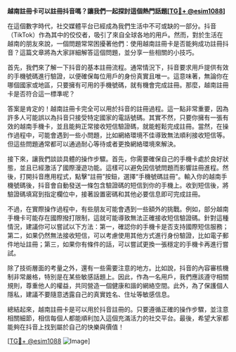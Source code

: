 **越南註冊卡可以註冊抖音嗎？讓我們一起探討這個熱門話題[[TG💪+ @esim1088](https://t.me/s/esim1088)]**

在這個數字時代，社交媒體平台已經成為我們生活中不可或缺的一部分。抖音（TikTok）作為其中的佼佼者，吸引了來自全球各地的用戶。然而，對於生活在越南的朋友來說，一個問題常常困擾著他們：使用越南註冊卡是否能夠成功註冊抖音？這篇文章將為大家詳細解答這個問題，並分享一些相關的小技巧。

首先，我們來了解一下抖音的基本註冊流程。通常情況下，抖音要求用戶提供有效的手機號碼進行驗證，以便確保每位用戶的身份真實且唯一。這意味著，無論你在哪個國家或地區，只要擁有可用的手機號碼，就有機會完成註冊。那麼，越南註冊卡是否符合這一標準呢？

答案是肯定的！越南註冊卡完全可以用於抖音的註冊過程。這一點非常重要，因為許多人可能誤以為抖音只接受特定國家的電話號碼。其實不然，只要你擁有一張有效的越南手機卡，並且能夠正常接收短信驗證碼，就能輕鬆完成註冊。當然，在操作過程中，可能會遇到一些小問題，比如網絡環境不佳導致無法順利接收短信等。但這些問題通常都可以通過耐心等待或者更換網絡環境來解決。

接下來，讓我們談談具體的操作步驟。首先，你需要確保自己的手機卡處於良好狀態，並且已經激活了國際漫遊功能。這樣可以避免因信號問題而影響註冊進程。然後，打開抖音應用程式，點擊“註冊”按鈕，選擇“手機號碼註冊”。輸入你的越南手機號碼後，抖音會自動發送一條包含驗證碼的短信到你的手機上。收到短信後，將驗證碼填寫到指定欄位中，接著設置密碼和其他必要信息即可完成註冊。

不過，在實際操作過程中，有些朋友可能會遇到一些額外的挑戰。例如，部分越南手機卡可能存在國際撥打限制，這就可能導致無法正確接收短信驗證碼。針對這種情況，建議你可以嘗試以下方法：第一，確認你的手機卡是否支持國際短信服務；第二，如果仍然無法接收短信，可以考慮使用其他方式進行身份驗證，比如電子郵件地址註冊；第三，如果你有條件的話，可以嘗試更換一張穩定的手機卡再進行嘗試。

除了技術層面的考量之外，還有一些需要注意的地方。比如說，抖音的內容審核機制非常嚴格，特別是在某些敏感話題上。因此，作為一名用戶，我們應該遵守相關規則，尊重他人的權益，共同營造一個健康和諧的網絡空間。此外，為了保護個人隱私，建議不要隨意透露自己的真實姓名、住址等敏感信息。

總結起來，越南註冊卡是可以用於抖音註冊的。只要遵循正確的操作步驟，並注意相關細節，相信每個人都能順利加入這個充滿活力的社交平台。最後，希望大家都能夠在抖音上找到屬於自己的快樂與價值！

[[TG💪+ @esim1088](https://t.me/s/esim1088) ![Image](https://i.postimg.cc/4NQfJmqS/Snipaste-2025-05-13-00-14-12.png)]